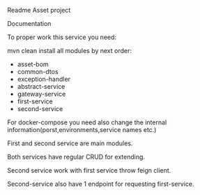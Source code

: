 Readme Asset project

Documentation

To proper work this service you need:

mvn clean install all modules by next order:

<ul>
<li>asset-bom</li>
<li>common-dtos</li>
<li>exception-handler</li>
<li>abstract-service</li>
<li>gateway-service</li>
<li>first-service</li>
<li>second-service</li>
</ul>

For docker-compose you need also change the internal information(porst,environments,service names etc.)

First and second service are main modules.

Both services have regular CRUD for extending.

Second service work with first service throw feign client.

Second-service also have 1 endpoint for requesting first-service.